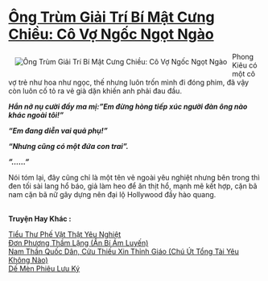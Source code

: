 <a href="https://utruyen.com/ong-trum-giai-tri-bi-mat-cung-chieu-co-vo-ngoc-ngot-ngao/17397/" title="Ông Trùm Giải Trí Bí Mật Cưng Chiều: Cô Vợ Ngốc Ngọt Ngào"><h1>Ông Trùm Giải Trí Bí Mật Cưng Chiều: Cô Vợ Ngốc Ngọt Ngào</h1></a><div style="display:table"><img align="right" style="float: left; padding: 10px;" src="https://utruyen.com/images/story/200x260/ong-trum-giai-tri-bi-mat-cung-chieu-co-vo-ngoc-ngot-ngao.jpg" alt="Ông Trùm Giải Trí Bí Mật Cưng Chiều: Cô Vợ Ngốc Ngọt Ngào">Phong Kiêu có một cô vợ trẻ như hoa như ngọc, thế nhưng luôn trốn mình đi đóng phim, đã vậy còn luôn cố tỏ ra vẻ già dặn khiến anh phải đau đầu.<p></p>***<p></p>Hắn nở nụ cười đầy ma mị:”Em đừng hòng tiếp xúc người đàn ông nào khác ngoài tôi!”<p></p>“Em đang diễn vai quả phụ!”<p></p>“Nhưng cũng có một đứa con trai”.<p></p>”……”<p></p>***<p></p>Nói tóm lại, đây cũng chỉ là một tên vẻ ngoài yêu nghiệt nhưng bên trong thì đen tối sài lang hổ báo, giả làm heo để ăn thịt hổ, mạnh mẽ kết hợp, cặn bã nam cặn bã nữ gây dựng nên đại lộ Hollywood đầy hào quang.</div><p><br><b>Truyện Hay Khác :</b></p><a href="https://utruyen.com/tieu-thu-phe-vat-that-yeu-nghiet/6681/" alt="Tiểu Thư Phế Vật Thật Yêu Nghiệt">Tiểu Thư Phế Vật Thật Yêu Nghiệt</a><br/><a href="https://www.flickr.com/photos/183745219@N08/48672026462/" alt="Đơn Phương Thầm Lặng (Ẩn Bí Ám Luyến)">Đơn Phương Thầm Lặng (Ẩn Bí Ám Luyến)</a><br/><a href="https://truyenhot2020.wordpress.com/2019/12/11/nam-than-quoc-dan-cuu-thieu-xin-thinh-giao-chu-ut-tong-tai-yeu-khong-nao/" alt="Nam Thần Quốc Dân, Cửu Thiếu Xin Thỉnh Giáo (Chú Út Tổng Tài Yêu Không Nào)">Nam Thần Quốc Dân, Cửu Thiếu Xin Thỉnh Giáo (Chú Út Tổng Tài Yêu Không Nào)</a><br/><a href="https://truyenhot2020.wordpress.com/2019/12/11/de-men-phieu-luu-ky/" alt="Dế Mèn Phiêu Lưu Ký">Dế Mèn Phiêu Lưu Ký</a><br/>